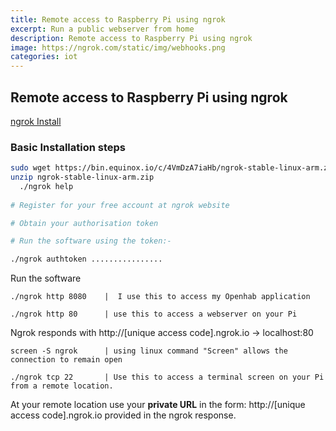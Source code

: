 ```yaml
---
title: Remote access to Raspberry Pi using ngrok
excerpt: Run a public webserver from home
description: Remote access to Raspberry Pi using ngrok
image: https://ngrok.com/static/img/webhooks.png
categories: iot
---
```


## Remote access to Raspberry Pi using ngrok


[ngrok Install](https://ngrok.com/docs/2#getting-started)

### Basic Installation steps

```sh
sudo wget https://bin.equinox.io/c/4VmDzA7iaHb/ngrok-stable-linux-arm.zip
unzip ngrok-stable-linux-arm.zip
  ./ngrok help
  
# Register for your free account at ngrok website

# Obtain your authorisation token

# Run the software using the token:- 

./ngrok authtoken ................
```


Run the software

    ./ngrok http 8080    |  I use this to access my Openhab application
  
    ./ngrok http 80      | use this to access a webserver on your Pi
  
Ngrok responds with http://[unique access code].ngrok.io -> localhost:80  
 
    screen -S ngrok      | using linux command "Screen" allows the connection to remain open 
  
    ./ngrok tcp 22       | Use this to access a terminal screen on your Pi from a remote location.
  
At your remote location use your **private URL** in the form: http://[unique access code].ngrok.io
provided in the ngrok response.   







